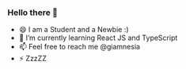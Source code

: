 ### Hello there 👋



- 😄 I am a Student and a Newbie :)
- 🌱 I’m currently learning React JS and TypeScript 
- 📫 Feel free to reach me @giamnesia
- ⚡ ZzzZZ
